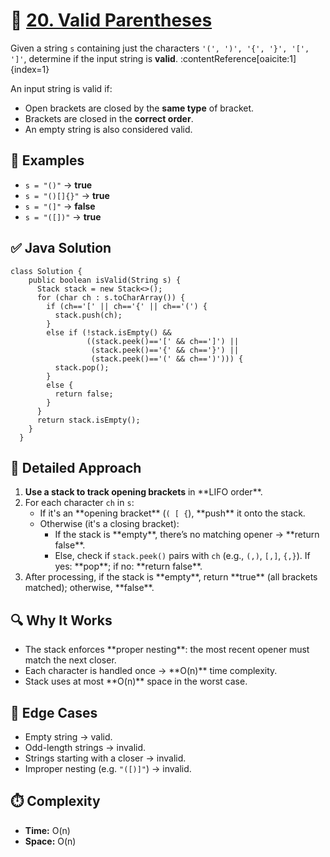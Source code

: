 
  <h1>🔐 <a href="https://leetcode.com/problems/valid-parentheses">20. Valid Parentheses</a></h1>

  <p>
    Given a string <code>s</code> containing just the characters <code>'(', ')', '{', '}', '[', ']'</code>, determine if the input string is <strong>valid</strong>. :contentReference[oaicite:1]{index=1}
  </p>
  <p>An input string is valid if:</p>
  <ul>
    <li>Open brackets are closed by the <strong>same type</strong> of bracket.</li>
    <li>Brackets are closed in the <strong>correct order</strong>.</li>
    <li>An empty string is also considered valid.</li>
  </ul>

  <h2>📌 Examples</h2>
  <ul>
    <li><code>s = "()"</code> → <strong>true</strong></li>
    <li><code>s = "()[]{}"</code> → <strong>true</strong></li>
    <li><code>s = "(]"</code> → <strong>false</strong></li>
    <li><code>s = "([])"</code> → <strong>true</strong></li>
  </ul>

  <h2>✅ Java Solution</h2>
  <pre><code>class Solution {
    public boolean isValid(String s) {
      Stack<Character> stack = new Stack<>();
      for (char ch : s.toCharArray()) {
        if (ch=='[' || ch=='{' || ch=='(') {
          stack.push(ch);
        }
        else if (!stack.isEmpty() &&
                 ((stack.peek()=='[' && ch==']') ||
                  (stack.peek()=='{' && ch=='}') ||
                  (stack.peek()=='(' && ch==')'))) {
          stack.pop();
        }
        else {
          return false;
        }
      }
      return stack.isEmpty();
    }
  }</code></pre>

  <h2>🧠 Detailed Approach</h2>
  <ol>
    <li><strong>Use a stack to track opening brackets</strong> in **LIFO order**.</li>
    <li>For each character <code>ch</code> in <code>s</code>:
      <ul>
        <li>If it's an **opening bracket** (<code>( [ {</code>), **push** it onto the stack.</li>
        <li>Otherwise (it's a closing bracket):
          <ul>
            <li>If the stack is **empty**, there’s no matching opener → **return false**.</li>
            <li>Else, check if <code>stack.peek()</code> pairs with <code>ch</code> (e.g., <code>(,)</code>, <code>[,]</code>, <code>{,}</code>). If yes: **pop**; if no: **return false**.</li>
          </ul>
        </li>
      </ul>
    </li>
    <li>After processing, if the stack is **empty**, return **true** (all brackets matched); otherwise, **false**.</li>
  </ol>

  <h2>🔍 Why It Works</h2>
  <ul>
    <li>The stack enforces **proper nesting**: the most recent opener must match the next closer.</li>
    <li>Each character is handled once → **O(n)** time complexity.</li>
    <li>Stack uses at most **O(n)** space in the worst case.</li>
  </ul>

  <h2>🧪 Edge Cases</h2>
  <ul>
    <li>Empty string → valid.</li>
    <li>Odd-length strings → invalid.</li>
    <li>Strings starting with a closer → invalid.</li>
    <li>Improper nesting (e.g. <code>"([)]"</code>) → invalid.</li>
  </ul>

  <h2>⏱️ Complexity</h2>
  <ul>
    <li><strong>Time:</strong> O(n)</li>
    <li><strong>Space:</strong> O(n)</li>
  </ul>

</body>
</html>
